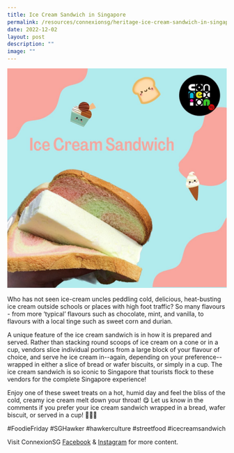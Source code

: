 ```yaml
---
title: Ice Cream Sandwich in Singapore
permalink: /resources/connexionsg/heritage-ice-cream-sandwich-in-singapore/
date: 2022-12-02
layout: post
description: ""
image: ""
---
```

![](/images/connexionsg/2023/317561343_1186633208937811_8037871140390650116_n.jpg)

Who has not seen ice-cream uncles peddling cold, delicious, heat-busting ice cream outside schools or places with high foot traffic? So many flavours - from more ‘typical’ flavours such as chocolate, mint, and vanilla, to flavours with a local tinge such as sweet corn and durian.

A unique feature of the ice cream sandwich is in how it is prepared and served. Rather than stacking round scoops of ice cream on a cone or in a cup, vendors slice individual portions from a large block of your flavour of choice, and serve he ice cream in--again, depending on your preference--wrapped in either a slice of bread or wafer biscuits, or simply in a cup. The ice cream sandwich is so iconic to Singapore that tourists flock to these vendors for the complete Singapore experience!

Enjoy one of these sweet treats on a hot, humid day and feel the bliss of the cold, creamy ice cream melt down your throat! 😋 Let us know in the comments if you prefer your ice cream sandwich wrapped in a bread, wafer biscuit, or served in a cup! 🍦🍦🍦

#FoodieFriday #SGHawker #hawkerculture #streetfood #icecreamsandwich

Visit ConnexionSG [Facebook](https://www.facebook.com/ConnexionSG) & [Instagram](https://www.instagram.com/connexionsg/) for more content.
